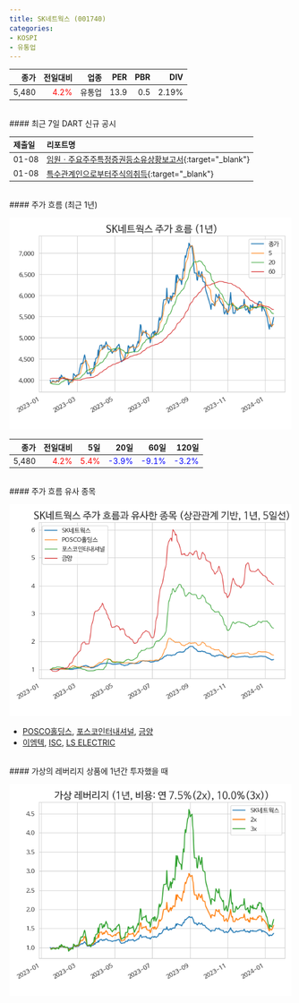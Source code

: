 ```yaml
---
title: SK네트웍스 (001740)
categories:
- KOSPI
- 유통업
---
```


|**종가**|**전일대비**|**업종**|**PER**|**PBR**|**DIV**|
|-------:|-----------:|-------:|------:|------:|------:|
|5,480|<span style="color: red">4.2%</span>|유통업|13.9|0.5|2.19%|

<!-- more -->

<br>
#### 최근 7일 DART 신규 공시


|**제출일**|**리포트명**|
|:-----|:-------|
|01-08|[임원ㆍ주요주주특정증권등소유상황보고서](https://dart.fss.or.kr/dsaf001/main.do?rcpNo=20240108000360){:target="_blank"}|
|01-08|[특수관계인으로부터주식의취득](https://dart.fss.or.kr/dsaf001/main.do?rcpNo=20240108000353){:target="_blank"}|

<br>
#### 주가 흐름 (최근 1년)

![001740](/assets/images/stock/001740.png)

|**종가**|**전일대비**|**5일**|**20일**|**60일**|**120일**|
|---:|-------:|--:|---:|---:|----:|
|5,480|<span style="color: red">4.2%</span>|<span style="color: red">5.4%</span>|<span style="color: blue">-3.9%</span>|<span style="color: blue">-9.1%</span>|<span style="color: blue">-3.2%</span>|

<br>
#### 주가 흐름 유사 종목

![001740](/assets/images/stock/001740_corr.png)
- [POSCO홀딩스](/005490/), [포스코인터내셔널](/047050/), [금양](/001570/)
- [이엠텍](/091120/), [ISC](/095340/), [LS ELECTRIC](/010120/)

<br>
#### 가상의 레버리지 상품에 1년간 투자했을 때

![001740](/assets/images/stock/001740_2x.png)